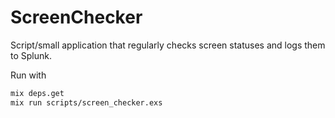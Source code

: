 # ScreenChecker

Script/small application that regularly checks screen statuses and logs them to Splunk.

Run with
```sh
mix deps.get
mix run scripts/screen_checker.exs
```
